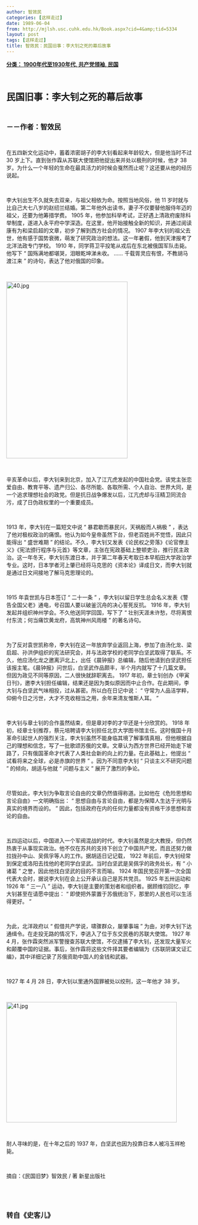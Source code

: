 ```yaml
---
author: 智效民
categories: [这样走过]
date: 1989-06-04
from: http://mjlsh.usc.cuhk.edu.hk/Book.aspx?cid=4&amp;tid=5334
layout: post
tags: [这样走过]
title: 智效民：民国旧事：李大钊之死的幕后故事
---
```


<div style="margin: 15px 10px 10px 0px;">
<div>
<span id="ctl00_ContentPlaceHolder1_chapter1_SubjectLabel" style="font-weight:bold;text-decoration:underline;">
   分类： 1900年代至1930年代, 共产党领袖, 民国
  </span>
</div>
<p class="p1">
<b>
<font size="5">
<span class="s1">
</span>
<br/>
</font>
</b>
</p>
<p class="p2">
<span class="s1">
<b>
<font size="5">
     民国旧事：李大钊之死的幕后故事
    </font>
</b>
</span>
</p>
<p class="p1">
<b>
<font size="4">
<span class="s1">
</span>
<br/>
</font>
</b>
</p>
<p class="p2">
<span class="s1">
<b>
<font size="4">
     －－作者：智效民
    </font>
</b>
</span>
</p>
<p class="p1">
<span class="s1">
</span>
<br/>
</p>
<p class="p2">
<span class="s1">
   在五四新文化运动中，蓄着浓密胡子的李大钊看起来年龄较大，但是他当时不过
  </span>
<span class="s2">
   30
  </span>
<span class="s1">
   岁上下。直到张作霖从苏联大使馆把他捉出来并处以极刑的时候，他才
  </span>
<span class="s2">
   38
  </span>
<span class="s1">
   岁。为什么一个年轻的生命在最具活力的时候会戛然而止呢？这还要从他的经历说起。
  </span>
</p>
<p class="p1">
<span class="s1">
</span>
<br/>
</p>
<p class="p2">
<span class="s1">
   李大钊出生不久就失去双亲，与祖父相依为命。按照当地风俗，他
  </span>
<span class="s2">
   11
  </span>
<span class="s1">
   岁时就与比自己大七八岁的赵纫兰结婚。第二年他外出读书，妻子不仅要替他服侍年迈的祖父，还要为他筹措学费。
  </span>
<span class="s2">
   1905
  </span>
<span class="s1">
   年，他参加科举考试，正好遇上清政府废除科举制度，遂进入永平府中学深造。在这里，他开始接触全新的知识，并通过阅读康有为和梁启超的文章，初步了解到西方社会的情况。
  </span>
<span class="s2">
   1907
  </span>
<span class="s1">
   年李大钊的祖父去世，他有感于国势衰微，萌发了研究政治的想法。这一年暑假，他到天津报考了北洋法政专门学校。
  </span>
<span class="s2">
   1910
  </span>
<span class="s1">
   年，同学蒋卫平投笔从戎后在东北被俄国军队击毙。他写下
  </span>
<span class="s2">
   “
  </span>
<span class="s1">
   国殇满地都堪哭，泪眼乾坤涕未收。
  </span>
<span class="s2">
   ……
  </span>
<span class="s1">
   千载胥灵应有恨，不教胡马渡江来
  </span>
<span class="s2">
   ”
  </span>
<span class="s1">
   的诗句，表达了他对俄国的印象。
  </span>
</p>
<p class="p1">
<span class="s1">
</span>
<br/>
</p>
<p class="p3">
<span class="s1">
<img alt="40.jpg" border="0" height="465" src="http://mjlsh.usc.cuhk.edu.hk/medias/contents/5334/40.jpg" width="320"/>
</span>
</p>
<p class="p1">
<span class="s1">
</span>
<br/>
</p>
<p class="p2">
<span class="s1">
   辛亥革命以后，李大钊来到北京，加入了江亢虎发起的中国社会党。该党主张恋爱自由、教育平等、遗产归公、各尽所能、各取所需、个人自治、世界大同，是一个追求理想社会的政党。但是抗日战争爆发以后，江亢虎却与汪精卫同流合污，成了日伪政权里的一个重要成员。
  </span>
</p>
<p class="p1">
<span class="s1">
</span>
<br/>
</p>
<p class="p2">
<span class="s2">
   1913
  </span>
<span class="s1">
   年，李大钊在一篇短文中说
  </span>
<span class="s2">
   “
  </span>
<span class="s1">
   暴君歇而暴民兴，天祸殷而人祸极
  </span>
<span class="s2">
   ”
  </span>
<span class="s1">
   ，表达了他对极权政治的痛恨。他认为如今皇帝虽然下台，但老百姓尚不觉悟，因此只能得出
  </span>
<span class="s2">
   “
  </span>
<span class="s1">
   盛世难期
  </span>
<span class="s2">
   ”
  </span>
<span class="s1">
   的结论。不久，李大钊又发表《论民权之旁落》《论官僚主义》《宪法颁行程序与元首》等文章，主张在宪政基础上整顿吏治，推行民主政治。这一年冬天，李大钊东渡日本，并于第二年春天考取日本早稻田大学政治学专业。这时，日本学者河上肇已经将马克思的《资本论》译成日文，而李大钊就是通过日文间接地了解马克思理论的。
  </span>
</p>
<p class="p1">
<span class="s1">
</span>
<br/>
</p>
<p class="p2">
<span class="s2">
   1915
  </span>
<span class="s1">
   年袁世凯与日本签订
  </span>
<span class="s2">
   “
  </span>
<span class="s1">
   二十一条
  </span>
<span class="s2">
   ”
  </span>
<span class="s1">
   ，李大钊以留日学生总会名义发表《警告全国父老》通电，号召国人要以破釜沉舟的决心誓死反抗。
  </span>
<span class="s2">
   1916
  </span>
<span class="s1">
   年，李大钊发起并组织神州学会。不久他送同学回国，写下了
  </span>
<span class="s2">
   “
  </span>
<span class="s1">
   壮别天涯未许愁，尽将离恨付东流；何当痛饮黄龙府，高筑神州风雨楼
  </span>
<span class="s2">
   ”
  </span>
<span class="s1">
   的著名诗句。
  </span>
</p>
<p class="p1">
<span class="s1">
</span>
<br/>
</p>
<p class="p2">
<span class="s1">
   为了反对袁世凯称帝，李大钊在这一年放弃学业返回上海，参加了由汤化龙、梁启超、孙洪伊组织的宪法研究会，并与法政学校的老同学白坚武取得了联系。不久，他应汤化龙之邀离沪北上，出任《晨钟报》总编辑，随后他请到白坚武担任该报主笔。《晨钟报》问世后，白坚武作品颇丰，半个月内就写了十几篇文章。但因为政见不同等原因，二人很快就辞职离去。
  </span>
<span class="s2">
   1917
  </span>
<span class="s1">
   年初，章士钊创办《甲寅日刊》，邀李大钊担任编辑，结果还是因为类似原因而中止合作。在此期间，李大钊与白坚武气味相投，过从甚密。所以白在日记中说：
  </span>
<span class="s2">
   “
  </span>
<span class="s1">
   守常为人品洁学粹，仰俯今日之污世，大才不克收相当之用，余年来清友惟斯人耳。
  </span>
<span class="s2">
   ”
  </span>
</p>
<p class="p1">
<span class="s1">
</span>
<br/>
</p>
<p class="p2">
<span class="s1">
   李大钊与章士钊的合作虽然结束，但是章对李的才华还是十分欣赏的。
  </span>
<span class="s2">
   1918
  </span>
<span class="s1">
   年初，经章士钊推荐，蔡元培聘请李大钊担任北京大学图书馆主任。这时俄国十月革命引起世人的强烈关注，李大钊虽然不能身临其境了解事情真相，但他根据自己的理想和信念，写了一批歌颂苏俄的文章。文章认为西方世界已经开始走下坡路了，只有俄国革命才代表了人类社会新的向上的力量。在此基础上，他提出
  </span>
<span class="s2">
   “
  </span>
<span class="s1">
   试看将来之全球，必是赤旗的世界
  </span>
<span class="s2">
   ”
  </span>
<span class="s1">
   。因为不同意李大钊
  </span>
<span class="s2">
   “
  </span>
<span class="s1">
   只谈主义不研究问题
  </span>
<span class="s2">
   ”
  </span>
<span class="s1">
   的倾向，胡适与他就
  </span>
<span class="s2">
   “
  </span>
<span class="s1">
   问题与主义
  </span>
<span class="s2">
   ”
  </span>
<span class="s1">
   展开了激烈的争论。
  </span>
</p>
<p class="p1">
<span class="s1">
</span>
<br/>
</p>
<p class="p2">
<span class="s1">
   尽管如此，李大钊为争取言论自由的文章仍然值得称道。比如他在《危险思想和言论自由》一文明确指出：
  </span>
<span class="s2">
   “
  </span>
<span class="s1">
   思想自由与言论自由，都是为保障人生达于光明与真实的境界而设的。
  </span>
<span class="s2">
   ”
  </span>
<span class="s1">
   因此，包括政府在内的任何力量都没有资格干涉思想和言论的自由。
  </span>
</p>
<p class="p1">
<span class="s1">
</span>
<br/>
</p>
<p class="p2">
<span class="s1">
   五四运动以后，中国进入一个军阀混战的时代。李大钊虽然是北大教授，但仍然热衷于从事现实政治。他不仅在苏共的支持下创立了中国共产党，而且还努力做拉拢孙中山、吴佩孚等人的工作。据胡适日记记载，
  </span>
<span class="s2">
   1922
  </span>
<span class="s1">
   年前后，李大钊经常到保定或洛阳去找他的老同学白坚武。当时白坚武是吴佩孚的政务处长，有
  </span>
<span class="s2">
   “
  </span>
<span class="s1">
   小诸葛
  </span>
<span class="s2">
   ”
  </span>
<span class="s1">
   之誉，因此他找白坚武的目的不言而喻。
  </span>
<span class="s2">
   1924
  </span>
<span class="s1">
   年国民党召开第一次全国代表大会时，据说李大钊在会上公开承认自己是苏共党员。
  </span>
<span class="s2">
   1925
  </span>
<span class="s1">
   年五卅运动和
  </span>
<span class="s2">
   1926
  </span>
<span class="s1">
   年
  </span>
<span class="s2">
   “
  </span>
<span class="s1">
   三一八
  </span>
<span class="s2">
   ”
  </span>
<span class="s1">
   运动，李大钊是主要的策划者和组织者。据顾维钧回忆，李大钊甚至在请愿中提出：
  </span>
<span class="s2">
   “
  </span>
<span class="s1">
   即使把外蒙置于苏俄统治下，那里的人民也可以生活得更好。
  </span>
<span class="s2">
   ”
  </span>
</p>
<p class="p1">
<span class="s1">
</span>
<br/>
</p>
<p class="p2">
<span class="s1">
   为此，北洋政府以
  </span>
<span class="s2">
   “
  </span>
<span class="s1">
   假借共产学说，啸骤群众，屡肇事端
  </span>
<span class="s2">
   ”
  </span>
<span class="s1">
   为由，对李大钊下达通缉令。在走投无路的情况下，李逃入了位于东交民巷的苏联大使馆。
  </span>
<span class="s2">
   1927
  </span>
<span class="s1">
   年
  </span>
<span class="s2">
   4
  </span>
<span class="s1">
   月，张作霖突然派军警搜查苏联大使馆，不仅逮捕了李大钊，还发现大量军火和颠覆中国的证据。事后，张作霖将这些文件择其要者编辑为《苏联阴谋文证汇编》，其中详细记录了苏俄资助中国人的金钱和武器。
  </span>
</p>
<p class="p1">
<span class="s1">
</span>
<br/>
</p>
<p class="p2">
<span class="s2">
   1927
  </span>
<span class="s1">
   年
  </span>
<span class="s2">
   4
  </span>
<span class="s1">
   月
  </span>
<span class="s2">
   28
  </span>
<span class="s1">
   日，李大钊以里通外国罪被处以绞刑，这一年他才
  </span>
<span class="s2">
   38
  </span>
<span class="s1">
   岁。
  </span>
</p>
<p class="p1">
<span class="s1">
</span>
<br/>
</p>
<p class="p3">
<span class="s1">
<img alt="41.jpg" border="0" height="317" src="http://mjlsh.usc.cuhk.edu.hk/medias/contents/5334/41.jpg" width="450"/>
</span>
</p>
<p class="p1">
<span class="s1">
</span>
<br/>
</p>
<p class="p2">
<span class="s1">
   耐人寻味的是，在十年之后的
  </span>
<span class="s2">
   1937
  </span>
<span class="s1">
   年，白坚武也因为投靠日本人被冯玉祥枪毙。
  </span>
</p>
<p class="p1">
<span class="s1">
</span>
<br/>
</p>
<p class="p2">
<span class="s1">
   摘自：《民国旧梦》智效民
  </span>
<span class="s2">
   /
  </span>
<span class="s1">
   著
  </span>
<span class="s2">
</span>
<span class="s1">
   新星出版社
  </span>
</p>
<p class="p1">
<span class="s1">
</span>
<br/>
</p>
<p class="p1">
<b>
<font size="4">
<span class="s1">
</span>
<br/>
</font>
</b>
</p>
<p class="p2">
<span class="s1">
<b>
<font size="4">
     转自《史客儿》
    </font>
</b>
</span>
</p>
</div>
